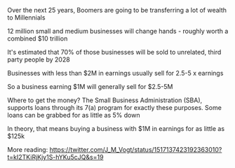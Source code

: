 Over the next 25 years, Boomers are going to be transferring a lot of wealth to Millennials

12 million small and medium businesses will change hands - roughly worth a combined $10 trillion

It's estimated that 70% of those businesses will be sold to unrelated, third party people by 2028

Businesses with less than $2M in earnings usually sell for 2.5-5 x earnings

So a business earning $1M will generally sell for $2.5-5M

Where to get the money? The Small Business Administration (SBA), supports loans through its 7(a) program for exactly these purposes. Some loans can be grabbed for as little as 5% down

In theory, that means buying a business with $1M in earnings for as little as $125k


More reading:
https://twitter.com/J_M_Vogt/status/1517137423192363010?t=kI2TKiRjKjy1S-hYKu5cJQ&s=19

